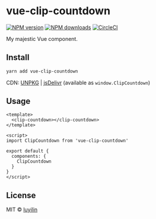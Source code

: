 # vue-clip-countdown

[![NPM version](https://img.shields.io/npm/v/vue-clip-countdown.svg?style=flat)](https://npmjs.com/package/vue-clip-countdown) [![NPM downloads](https://img.shields.io/npm/dm/vue-clip-countdown.svg?style=flat)](https://npmjs.com/package/vue-clip-countdown) [![CircleCI](https://circleci.com/gh/luyilin/vue-clip-countdown/tree/master.svg?style=shield)](https://circleci.com/gh/luyilin/vue-clip-countdown/tree/master)

My majestic Vue component.

## Install

```bash
yarn add vue-clip-countdown
```

CDN: [UNPKG](https://unpkg.com/vue-clip-countdown/) | [jsDelivr](https://cdn.jsdelivr.net/npm/vue-clip-countdown/) (available as `window.ClipCountdown`)

## Usage

```vue
<template>
  <clip-countdown></clip-countdown>
</template>

<script>
import ClipCountdown from 'vue-clip-countdown'

export default {
  components: {
    ClipCountdown
  }
}
</script>
```

## License

MIT &copy; [luyilin](https://github.com/luyilin)
